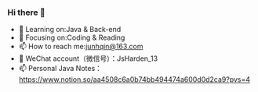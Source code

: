 ### Hi there 👋

<!--
**junhqin/junhqin** is a ✨ _special_ ✨ repository because its `README.md` (this file) appears on your GitHub profile.

Here are some ideas to get you started:

- 🔭 I’m currently working on ...
- 🌱 I’m currently learning ...
- 👯 I’m looking to collaborate on ...
- 🤔 I’m looking for help with ...
- 💬 Ask me about ...
- 📫 How to reach me: ...
- 😄 Pronouns: ...
- ⚡ Fun fact: ...
-->
- 🔭 Learning on:Java & Back-end
- 🌱 Focusing on:Coding & Reading
- 📫 How to reach me:junhqin@163.com
- 💬 WeChat account（微信号）：JsHarden_13
- 📫 Personal Java Notes：https://www.notion.so/aa4508c6a0b74bb494474a600d0d2ca9?pvs=4
